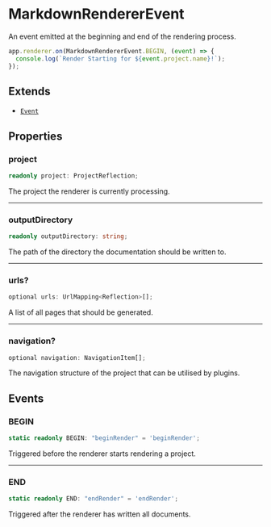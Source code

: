 # MarkdownRendererEvent

An event emitted at the beginning and end of the rendering process.

```ts
app.renderer.on(MarkdownRendererEvent.BEGIN, (event) => {
  console.log(`Render Starting for ${event.project.name}!`);
});
```

## Extends

- [`Event`](https://typedoc.org/api/classes/Event.html)

## Properties

### project

```ts
readonly project: ProjectReflection;
```

The project the renderer is currently processing.

***

### outputDirectory

```ts
readonly outputDirectory: string;
```

The path of the directory the documentation should be written to.

***

### urls?

```ts
optional urls: UrlMapping<Reflection>[];
```

A list of all pages that should be generated.

***

### navigation?

```ts
optional navigation: NavigationItem[];
```

The navigation structure of the project that can be utilised by plugins.

## Events

### BEGIN

```ts
static readonly BEGIN: "beginRender" = 'beginRender';
```

Triggered before the renderer starts rendering a project.

***

### END

```ts
static readonly END: "endRender" = 'endRender';
```

Triggered after the renderer has written all documents.
